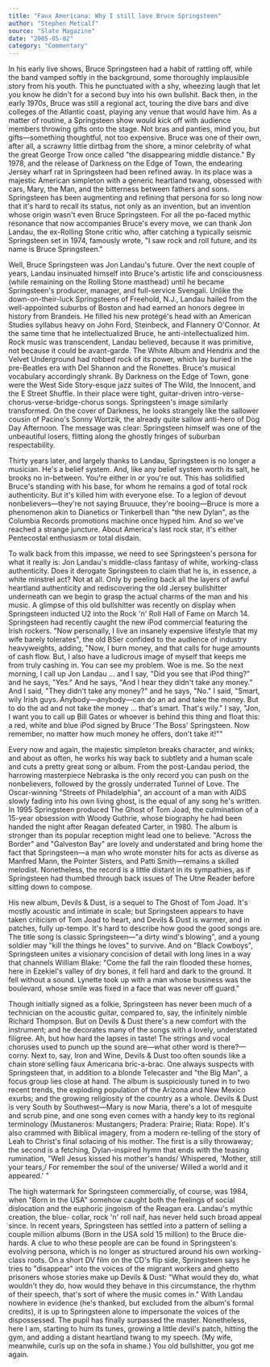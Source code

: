```yaml
---
title: "Faux Americana: Why I still love Bruce Springsteen"
author: "Stephen Metcalf"
source: "Slate Magazine"
date: "2005-05-02"
category: "Commentary"
---
```


In his early live shows, Bruce Springsteen had a habit of rattling off, while the band vamped softly in the background, some thoroughly implausible story from his youth. This he punctuated with a shy, wheezing laugh that let you know he didn't for a second buy into his own bullshit. Back then, in the early 1970s, Bruce was still a regional act, touring the dive bars and dive colleges of the Atlantic coast, playing any venue that would have him. As a matter of routine, a Springsteen show would kick off with audience members throwing gifts onto the stage. Not bras and panties, mind you, but gifts—something thoughtful, not too expensive. Bruce was one of their own, after all, a scrawny little dirtbag from the shore, a minor celebrity of what the great George Trow once called "the disappearing middle distance." By 1978, and the release of Darkness on the Edge of Town, the endearing Jersey wharf rat in Springsteen had been refined away. In its place was a majestic American simpleton with a generic heartland twang, obsessed with cars, Mary, the Man, and the bitterness between fathers and sons. Springsteen has been augmenting and refining that persona for so long now that it's hard to recall its status, not only as an invention, but an invention whose origin wasn't even Bruce Springsteen. For all the po-faced mythic resonance that now accompanies Bruce's every move, we can thank Jon Landau, the ex-Rolling Stone critic who, after catching a typically seismic Springsteen set in 1974, famously wrote, "I saw rock and roll future, and its name is Bruce Springsteen."

Well, Bruce Springsteen was Jon Landau's future. Over the next couple of years, Landau insinuated himself into Bruce's artistic life and consciousness (while remaining on the Rolling Stone masthead) until he became Springsteen's producer, manager, and full-service Svengali. Unlike the down-on-their-luck Springsteens of Freehold, N.J., Landau hailed from the well-appointed suburbs of Boston and had earned an honors degree in history from Brandeis. He filled his new protégé's head with an American Studies syllabus heavy on John Ford, Steinbeck, and Flannery O'Connor. At the same time that he intellectualized Bruce, he anti-intellectualized him. Rock music was transcendent, Landau believed, because it was primitive, not because it could be avant-garde. The White Album and Hendrix and the Velvet Underground had robbed rock of its power, which lay buried in the pre-Beatles era with Del Shannon and the Ronettes. Bruce's musical vocabulary accordingly shrank. By Darkness on the Edge of Town, gone were the West Side Story-esque jazz suites of The Wild, the Innocent, and the E Street Shuffle. In their place were tight, guitar-driven intro-verse-chorus-verse-bridge-chorus songs. Springsteen's image similarly transformed. On the cover of Darkness, he looks strangely like the sallower cousin of Pacino's Sonny Wortzik, the already quite sallow anti-hero of Dog Day Afternoon. The message was clear: Springsteen himself was one of the unbeautiful losers, flitting along the ghostly fringes of suburban respectability.

Thirty years later, and largely thanks to Landau, Springsteen is no longer a musician. He's a belief system. And, like any belief system worth its salt, he brooks no in-between. You're either in or you're out. This has solidified Bruce's standing with his base, for whom he remains a god of total rock authenticity. But it's killed him with everyone else. To a legion of devout nonbelievers—they're not saying Bruuuce, they're booing—Bruce is more a phenomenon akin to Dianetics or Tinkerbell than "the new Dylan", as the Columbia Records promotions machine once hyped him. And so we've reached a strange juncture. About America's last rock star, it's either Pentecostal enthusiasm or total disdain.

To walk back from this impasse, we need to see Springsteen's persona for what it really is: Jon Landau's middle-class fantasy of white, working-class authenticity. Does it derogate Springsteen to claim that he is, in essence, a white minstrel act? Not at all. Only by peeling back all the layers of awful heartland authenticity and rediscovering the old Jersey bullshitter underneath can we begin to grasp the actual charms of the man and his music. A glimpse of this old bullshitter was recently on display when Springsteen inducted U2 into the Rock 'n' Roll Hall of Fame on March 14. Springsteen had recently caught the new iPod commercial featuring the Irish rockers. "Now personally, I live an insanely expensive lifestyle that my wife barely tolerates", the old BSer confided to the audience of industry heavyweights, adding, "Now, I burn money, and that calls for huge amounts of cash flow. But, I also have a ludicrous image of myself that keeps me from truly cashing in. You can see my problem. Woe is me. So the next morning, I call up Jon Landau ... and I say, "Did you see that iPod thing?" and he says, "Yes." And he says, "And I hear they didn't take any money." And I said, "They didn't take any money?" and he says, "No." I said, "Smart, wily Irish guys. Anybody—anybody—can do an ad and take the money. But to do the ad and not take the money ... that's smart. That's wily." I say, "Jon, I want you to call up Bill Gates or whoever is behind this thing and float this: a red, white and blue iPod signed by Bruce 'The Boss' Springsteen. Now remember, no matter how much money he offers, don't take it!""

Every now and again, the majestic simpleton breaks character, and winks; and about as often, he works his way back to subtlety and a human scale and cuts a pretty great song or album. From the post-Landau period, the harrowing masterpiece Nebraska is the only record you can push on the nonbelievers, followed by the grossly underrated Tunnel of Love. The Oscar-winning "Streets of Philadelphia", an account of a man with AIDS slowly fading into his own living ghost, is the equal of any song he's written. In 1995 Springsteen produced The Ghost of Tom Joad, the culmination of a 15-year obsession with Woody Guthrie, whose biography he had been handed the night after Reagan defeated Carter, in 1980. The album is stronger than its popular reception might lead one to believe. "Across the Border" and "Galveston Bay" are lovely and understated and bring home the fact that Springsteen—a man who wrote monster hits for acts as diverse as Manfred Mann, the Pointer Sisters, and Patti Smith—remains a skilled melodist. Nonetheless, the record is a little distant in its sympathies, as if Springsteen had thumbed through back issues of The Utne Reader before sitting down to compose.

His new album, Devils & Dust, is a sequel to The Ghost of Tom Joad. It's mostly acoustic and intimate in scale; but Springsteen appears to have taken criticism of Tom Joad to heart, and Devils & Dust is warmer, and in patches, fully up-tempo. It's hard to describe how good the good songs are. The title song is classic Springsteen—"a dirty wind's blowing", and a young soldier may "kill the things he loves" to survive. And on "Black Cowboys", Springsteen unites a visionary concision of detail with long lines in a way that channels William Blake: "Come the fall the rain flooded these homes, here in Ezekiel's valley of dry bones, it fell hard and dark to the ground. It fell without a sound. Lynette took up with a man whose business was the boulevard, whose smile was fixed in a face that was never off guard."

Though initially signed as a folkie, Springsteen has never been much of a technician on the acoustic guitar, compared to, say, the infinitely nimble Richard Thompson. But on Devils & Dust there's a new comfort with the instrument; and he decorates many of the songs with a lovely, understated filigree. Ah, but how hard the lapses in taste! The strings and vocal choruses used to punch up the sound are—what other word is there?—corny. Next to, say, Iron and Wine, Devils & Dust too often sounds like a chain store selling faux Americana bric-a-brac. One always suspects with Springsteen that, in addition to a blonde Telecaster and "the Big Man", a focus group lies close at hand. The album is suspiciously tuned in to two recent trends, the exploding population of the Arizona and New Mexico exurbs; and the growing religiosity of the country as a whole. Devils & Dust is very South by Southwest—Mary is now Maria, there's a lot of mesquite and scrub pine, and one song even comes with a handy key to its regional terminology (Mustaneros: Mustangers; Pradera: Prairie; Riata: Rope). It's also crammed with Biblical imagery, from a modern re-telling of the story of Leah to Christ's final solacing of his mother. The first is a silly throwaway; the second is a fetching, Dylan-inspired hymn that ends with the teasing rumination, "Well Jesus kissed his mother's hands/ Whispered, 'Mother, still your tears,/ For remember the soul of the universe/ Willed a world and it appeared.' "

The high watermark for Springsteen commercially, of course, was 1984, when "Born in the USA" somehow caught both the feelings of social dislocation and the euphoric jingoism of the Reagan era. Landau's mythic creation, the blue- collar, rock 'n' roll naif, has never held such broad appeal since. In recent years, Springsteen has settled into a pattern of selling a couple million albums (Born in the USA sold 15 million) to the Bruce die-hards. A clue to who these people are can be found in Springsteen's evolving persona, which is no longer as structured around his own working-class roots. On a short DV film on the CD's flip side, Springsteen says he tries to "disappear" into the voices of the migrant workers and ghetto prisoners whose stories make up Devils & Dust: "What would they do, what wouldn't they do, how would they behave in this circumstance, the rhythm of their speech, that's sort of where the music comes in." With Landau nowhere in evidence (he's thanked, but excluded from the album's formal credits), it is up to Springsteen alone to impersonate the voices of the dispossessed. The pupil has finally surpassed the master. Nonetheless, here I am, starting to hum its tunes, growing a little devil's patch, hitting the gym, and adding a distant heartland twang to my speech. (My wife, meanwhile, curls up on the sofa in shame.) You old bullshitter, you got me again.
